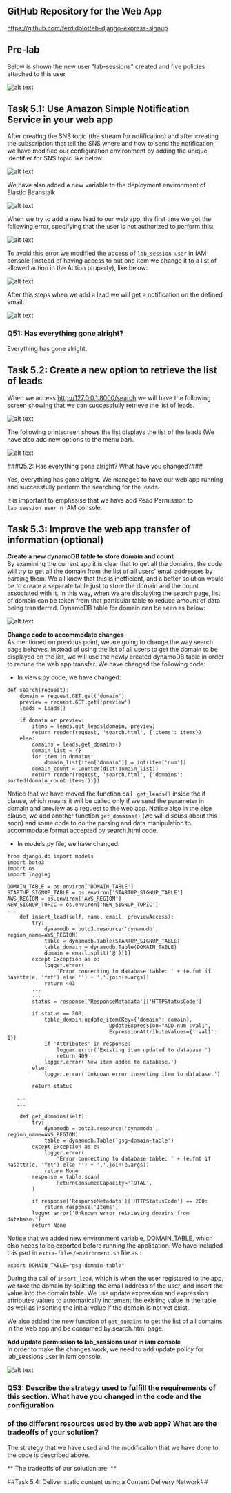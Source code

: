 ## GitHub Repository for the Web App ##

https://github.com/ferdidolot/eb-django-express-signup

## Pre-lab ##

Below is shown the new user "lab-sessions" created and five policies attached to this user

![alt text](https://github.com/ferdidolot/CLOUD-COMPUTING-CLASS-2018/blob/master/Lab5/Lab5_Prelab_NewUser.png)


## Task 5.1: Use Amazon Simple Notification Service in your web app ##

After creating the SNS topic (the stream for notification) and after creating
the subscription that tell the SNS where and how to send the notification,
we have modified our configuration environment by adding the unique identifier
for SNS topic like below:

![alt text](https://github.com/ferdidolot/CLOUD-COMPUTING-CLASS-2018/blob/master/Lab5/Lab5_Task5.1_1.png)

We have also added a new variable to the deployment environment of Elastic Beanstalk

![alt text](https://github.com/ferdidolot/CLOUD-COMPUTING-CLASS-2018/blob/master/Lab5/Lab5_Task5.1_2.png)

When we try to add a new lead to our web app, the first time we got the following error, specifying that the user is not authorized to perform this:

![alt text](https://github.com/ferdidolot/CLOUD-COMPUTING-CLASS-2018/blob/master/Lab5/Lab5_Task5.1_3.png)

To avoid this error we modified the access of `lab_session user` in IAM console (instead of having access to put one item we change it to a list of allowed action in the Action property), like below:

![alt text](https://github.com/ferdidolot/CLOUD-COMPUTING-CLASS-2018/blob/master/Lab5/Lab5_Task5.1_4.png)

After this steps when we add a lead we will get a notification on the defined  email:

![alt text](https://github.com/ferdidolot/CLOUD-COMPUTING-CLASS-2018/blob/master/Lab5/Lab5_Task5.1_5.jpeg)

### Q51: Has everything gone alright? ###

Everything has gone alright.

## Task 5.2: Create a new option to retrieve the list of leads ##

When we access  http://127.0.0.1:8000/search we will have the following screen showing that we can successfully retrieve the list of leads.

![alt text](https://github.com/ferdidolot/CLOUD-COMPUTING-CLASS-2018/blob/master/Lab5/Lab5_Task5.2_1.png)

The following printscreen shows the list displays the list of the leads (We have also add new options to the menu bar).

![alt text](https://github.com/ferdidolot/CLOUD-COMPUTING-CLASS-2018/blob/master/Lab5/Lab5_Task5.2_2.png)

###Q5.2: Has everything gone alright? What have you changed?###

Yes, everything has gone alright. We managed to have our web app running and successfully perform
the searching for the leads.

It is important to emphasise that we have add Read Permission
to `lab_session user` in IAM console.

## Task 5.3: Improve the web app transfer of information (optional) ##

**Create a new dynamoDB table to store domain and count** <br/>
By examining the current app it is clear that to get all the domains, the code will try to get all the domain from the list of all users' email addresses by parsing them.
 We all know that this is inefficient, and a better solution would be to create a separate table just to store the domain and the count associated with it.
 In this way, when we are displaying the search page, list of domain can be taken from that particular table to reduce amount of data being transferred.
DynamoDB table for domain can be seen as below:

![alt text](https://github.com/ferdidolot/CLOUD-COMPUTING-CLASS-2018/blob/master/Lab5/Lab5_Task5.3_1.png)


**Change code to accommodate changes** <br/>
As mentioned on previous point, we are going to change the way search page behaves. Instead of using the list of all users to get the domain to be displayed on the list, we will use the newly created dynamoDB table in order to reduce the web app transfer. 
We have changed the following code:
* In views.py code, we have changed: 
```
def search(request):
    domain = request.GET.get('domain')
    preview = request.GET.get('preview')
    leads = Leads()

    if domain or preview:
        items = leads.get_leads(domain, preview)
        return render(request, 'search.html', {'items': items})
    else:
        domains = leads.get_domains()
        domain_list = {}
        for item in domains:
            domain_list[item['domain']] = int(item['num'])
        domain_count = Counter(dict(domain_list))
        return render(request, 'search.html', {'domains': sorted(domain_count.items())})
 ```
Notice that we have moved the function call ` get_leads()` inside the if clause, which means it will be called only if we send the parameter in domain and preview as a request to the web app. Notice also in the else clause, we add another function `get_domains()` (we will discuss about this soon) and some code to do the parsing and data manipulation to accommodate format accepted by search.html code. 

* In models.py file, we have changed: 
```
from django.db import models
import boto3
import os
import logging

DOMAIN_TABLE = os.environ['DOMAIN_TABLE']
STARTUP_SIGNUP_TABLE = os.environ['STARTUP_SIGNUP_TABLE']
AWS_REGION = os.environ['AWS_REGION']
NEW_SIGNUP_TOPIC = os.environ['NEW_SIGNUP_TOPIC']
...
    def insert_lead(self, name, email, previewAccess):
        try:
            dynamodb = boto3.resource('dynamodb', region_name=AWS_REGION)
            table = dynamodb.Table(STARTUP_SIGNUP_TABLE)
            table_domain = dynamodb.Table(DOMAIN_TABLE)
            domain = email.split('@')[1]
        except Exception as e:
            logger.error(
                'Error connecting to database table: ' + (e.fmt if hasattr(e, 'fmt') else '') + ','.join(e.args))
            return 403
        ...
        ...
        status = response['ResponseMetadata']['HTTPStatusCode']
        
        if status == 200:
            table_domain.update_item(Key={'domain': domain},
                                 UpdateExpression="ADD num :val1",
                                 ExpressionAttributeValues={':val1': 1})
            if 'Attributes' in response:
                logger.error('Existing item updated to database.')
                return 409
            logger.error('New item added to database.')
        else:
            logger.error('Unknown error inserting item to database.')

        return status

   ...
   ...

    def get_domains(self):
        try:
            dynamodb = boto3.resource('dynamodb', region_name=AWS_REGION)
            table = dynamodb.Table('gsg-domain-table')
        except Exception as e:
            logger.error(
                'Error connecting to database table: ' + (e.fmt if hasattr(e, 'fmt') else '') + ','.join(e.args))
            return None
        response = table.scan(
                ReturnConsumedCapacity='TOTAL',
        )

        if response['ResponseMetadata']['HTTPStatusCode'] == 200:
            return response['Items']
        logger.error('Unknown error retrieving domains from database.')
        return None
```
Notice that we added new environment variable, DOMAIN_TABLE, which also needs to be exported before running the application. We have included this part in `extra-files/environment.sh` file as :
```
export DOMAIN_TABLE="gsg-domain-table"
```
During the call of `insert_lead`, which is when the user registered to the app, we take the domain by splitting the email address of the user, and insert the value into the domain table. We use update expression and expression attributes values to automatically increment the existing value in the table, as well as inserting the initial value if the domain is not yet exist.

We also added the new function of `get_domains` to get the list of all domains in the web app and be consumed by search.html page. 

**Add update permission to lab_sessions user in iam console** <br/>
In order to make the changes work, we need to add update policy for lab_sessions user in iam console. 

![alt text](https://github.com/ferdidolot/CLOUD-COMPUTING-CLASS-2018/blob/master/Lab5/Lab5_Task5.3_2.png)


### Q53: Describe the strategy used to fulfill the requirements of this section. What have you changed in the code and the configuration
### of the different resources used by the web app? What are the tradeoffs of your solution? ###

The strategy that we have used and the modification that we have done to the code  is described above.

** The tradeoffs of our solution are: **


##Task 5.4: Deliver static content using a Content Delivery Network##

